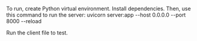 To run, create Python virtual environment. 
Install dependencies. 
Then, use this command to run the server: uvicorn server:app --host 0.0.0.0 --port 8000 --reload

Run the client file to test.
